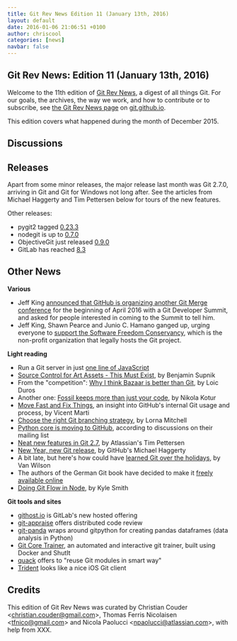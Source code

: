 ```yaml
---
title: Git Rev News Edition 11 (January 13th, 2016)
layout: default
date: 2016-01-06 21:06:51 +0100
author: chriscool
categories: [news]
navbar: false
---
```


## Git Rev News: Edition 11 (January 13th, 2016)

Welcome to the 11th edition of [Git Rev News](http://git.github.io/rev_news/rev_news.html),
a digest of all things Git. For our goals, the archives, the way we work, and how to contribute or to
subscribe, see [the Git Rev News page](http://git.github.io/rev_news/rev_news.html) on [git.github.io](http://git.github.io).

This edition covers what happened during the month of December 2015.

## Discussions

<!---
### General
-->

<!---
### Reviews
-->

<!---
### Support
-->

## Releases

Apart from some minor releases, the major release last month was Git 2.7.0,
arriving in Git and Git for Windows not long after. See the articles from
Michael Haggerty and Tim Pettersen below for tours of the new features.

Other releases:

* pygit2 tagged [0.23.3](https://github.com/libgit2/pygit2/releases/tag/v0.23.3)
* nodegit is up to [0.7.0](https://github.com/nodegit/nodegit/releases/tag/v0.7.0)
* ObjectiveGit just released [0.9.0](https://github.com/libgit2/objective-git/releases/tag/0.9.0)
* GitLab has reached [8.3](https://about.gitlab.com/2015/12/22/gitlab-8-3-released/)


## Other News

__Various__

* Jeff King [announced that GitHub is organizing another Git Merge conference](http://article.gmane.org/gmane.comp.version-control.git/282634/) for the beginning of April 2016 with a Git Developer Summit, and asked for people interested in coming to the Summit to tell him.
* Jeff King, Shawn Pearce and Junio C. Hamano ganged up, urging everyone to
  [support the Software Freedom Conservancy](http://permalink.gmane.org/gmane.comp.version-control.git/282881),
  which is the non-profit organization that legally hosts the Git project.

__Light reading__

* Run a Git server in just [one line of JavaScript](https://gist.github.com/MakeNowJust/262e080217aebbc628c0)
* [Source Control for Art Assets - This Must Exist](http://hacksoflife.blogspot.de/2015/12/source-control-for-art-assets-this-must.html), by Benjamin Supnik
* From the "competition": [Why I think Bazaar is better than Git](http://lduros.net/posts/why-i-think-bazaar-better-git/), by Loic Duros
* Another one: [Fossil keeps more than just your code](https://blog.kotur.org/posts/fossil-keeps-more-than-just-your-code.html), by Nikola Kotur
* [Move Fast and Fix Things](http://githubengineering.com/move-fast/), an insight into GitHub's internal Git usage and process, by Vicent Marti
* [Choose the right Git branching strategy](http://www.creativebloq.com/web-design/choose-right-git-branching-strategy-121518344), by Lorna Mitchell
* [Python core is moving to GitHub](https://mail.python.org/pipermail/core-workflow/2016-January/000345.html), according to discussions on their mailing list
* [Neat new features in Git 2.7](https://developer.atlassian.com/blog/2016/01/git-2.7-release/), by Atlassian's Tim Pettersen
* [New Year, new Git release](https://github.com/blog/2094-new-year-new-git-release), by GitHub's Michael Haggerty
* A bit late, but here's how could have [learned Git over the holidays](http://vanwilson.info/2015/12/the-12-days-of-git-learn-git-over-the-holidays/), by Van Wilson
* The authors of the German Git book have decided to make it [freely available online](http://gitbu.ch/index.html)
* [Doing Git Flow in Node](http://blog.smith-kyle.com/git-flow-with-node/), by Kyle Smith


__Git tools and sites__

* [githost.io](https://githost.io/) is GitLab's new hosted offering
* [git-appraise](https://github.com/google/git-appraise) offers distributed code review
* [git-panda](http://wdm0006.github.io/git-pandas/) wraps around gitpython for creating pandas dataframes (data analysis in Python)
* [Git Core Trainer](https://github.com/ianmiell/shutit-git-trainer), an automated and interactive git trainer, built using Docker and ShutIt
* [quack](https://github.com/Autodesk/quack) offers to "reuse Git modules in smart way"
* [Trident](http://somerobots.com/trident.html) looks like a nice iOS Git client

## Credits

This edition of Git Rev News was curated by Christian Couder &lt;<christian.couder@gmail.com>&gt;,
Thomas Ferris Nicolaisen &lt;<tfnico@gmail.com>&gt; and Nicola Paolucci &lt;<npaolucci@atlassian.com>&gt;,
with help from XXX.
